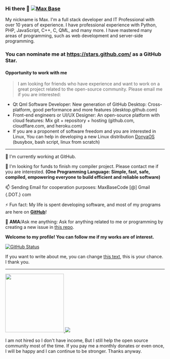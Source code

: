 ### Hi there 👋 <a href="https://github.com/BaseMax?tab=repositories"><img src="https://camo.githubusercontent.com/af26ad02eaecd4ed6bc549d026874e4c722721ef/68747470733a2f2f6b6f6d617265762e636f6d2f67687076632f3f757365726e616d653d626173656d6178" alt="Max Base"></a>

My nickname is Max. I'm a full stack developer and IT Professional with over 10 years of experience. I have professional experience with Python, PHP, JavaScript, C++, C, QML, and many more. I have mastered many areas of programming, such as web development and server-side programming.

### You can nominate me at https://stars.github.com/ as a **GitHub Star**.

#### Opportunity to work with me

> I am looking for friends who have experience and want to work on a great project related to the open-source community. Please email me if you are interested:

- Qt Qml Software Developer: New generation of GitHub Desktop: Cross-platform,  good performance and more features (desktop.github.com)
- Front-end engineers or UI/UX Designer: An open-source platform with cloud features: Mix git + repository + hosting (github.com, cloudflare.com, and heroku.com)
- If you are a proponent of software freedom and you are interested in Linux, You can help in developing a new Linux distribution [DonyaOS](https://github.com/DonyaOS/Donya) (busybox, bash script, linux from scratch)

---------

 🔭 I'm currently working at GitHub.

 👯 I'm looking for funds to finish my compiler project. Please contact me if you are interested. **(One Programming Language: Simple, fast, safe, compiled, empowering everyone to build efficient and reliable software)**

 📫 Sending Email for cooperation purposes: MaxBaseCode [@] Gmail {.DOT.} com

 ⚡ Fun fact: My life is spent developing software, and most of my programs are here on [**GitHub**](https://github.com/BaseMax?tab=repositories)!
 
 💬 **AMA**/Ask me anything: Ask for anything related to me or programming by creating a new issue in [this repo](https://github.com/BaseMax/BaseMax/issues/new?assignees=&labels=question&template=custom.md&title=Question%3A+%5BYour-Title%5D).

**Welcome to my profile! You can follow me if my works are of interest.**

[![GitHub Status](https://camo.githubusercontent.com/e059f22c0c3079319deff99c40753647d0979f76/68747470733a2f2f6769746875622d726561646d652d73746174732e76657263656c2e6170702f6170693f757365726e616d653d426173654d61782673686f775f69636f6e733d7472756526696e636c7564655f616c6c5f636f6d6d6974733d7472756526636f756e745f707269766174653d74727565)](https://maxbase.org)

If you want to write about me, you can change [this text](https://github.com/BaseMax/BaseMax), this is your chance. I thank you.

--------

<a target="_blank" href="https://www.paypal.com/donate/?cmd=_donations&business=maxbasecode@gmail.com&currency_code=USD&source=url&item_name=Donate:+Supporting+my+open+source+activities+GitHub.com/basemax&item_number=GitHub,+Inc">
<img width="185" src="https://raw.githubusercontent.com/BaseMax/BaseMax/master/paypal.png"> <img src="https://raw.githubusercontent.com/BaseMax/BaseMax/master/donate.gif">
</a>

I am not hired so I don't have income, But I still help the open source community most of the time.
If you pay me a monthly donates or even once, I will be happy and I can continue to be stronger. Thanks anyway.

<!--
You found a secret! BaseMax/BaseMax is a ✨special ✨ repository that you can use to add a README.md to your GitHub profile. Make sure it’s public and initialize it with a README to get started.

New BaseMax/BaseMax is now a special repository: its README.md will appear on your profile! Send feedback. 

**BaseMax/basemax** is a ✨ _special_ ✨ repository because its `README.md` (this file) appears on your GitHub profile.

Here are some ideas to get you started:

- 🔭 I’m currently working on ...
- 🌱 I’m currently learning ...
- 👯 I’m looking to collaborate on ...
- 🤔 I’m looking for help with ...
- 💬 Ask me about ...J
- 📫 How to reach me: ...
- 😄 Pronouns: ...
- ⚡ Fun fact: ...
-->
